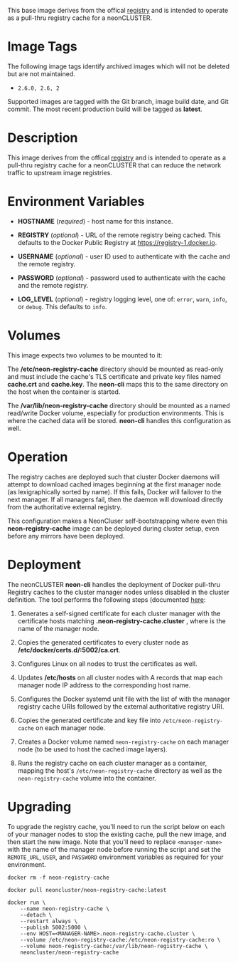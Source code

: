 This base image derives from the offical [registry](https://hub.docker.com/_/registry/) and is intended to operate as a pull-thru registry cache for a neonCLUSTER.

# Image Tags

The following image tags identify archived images which will not be deleted but are not maintained.

* `2.6.0, 2.6, 2`

Supported images are tagged with the Git branch, image build date, and Git commit.  The most recent production build will be tagged as **latest**.

# Description

This image derives from the offical [registry](https://hub.docker.com/_/registry/) and is intended to operate as a pull-thru registry cache for a neonCLUSTER that can reduce the network traffic to upstream image registries.

# Environment Variables

* **HOSTNAME** (*required*) - host name for this instance.

* **REGISTRY** (*optional*) - URL of the remote registry being cached.  This defaults to the Docker Public Registry at https://registry-1.docker.io.

* **USERNAME** (*optional*) - user ID used to authenticate with the cache and the remote registry.

* **PASSWORD** (*optional*) - password used to authenticate with the cache and the remote registry.

* **LOG_LEVEL** (*optional*) - registry logging level, one of: `error`, `warn`, `info`, or `debug`.  This defaults to `info`.

# Volumes

This image expects two volumes to be mounted to it:

The **/etc/neon-registry-cache** directory should be mounted as read-only and must include the cache's TLS certificate and private key files named **cache.crt** and **cache.key**.  The **neon-cli** maps this to the same directory on the host when the container is started.

The **/var/lib/neon-registry-cache** directory should be mounted as a named read/write Docker volume, especially for production environments.  This is where the cached data will be stored.  **neon-cli** handles this configuration as well.

# Operation

The registry caches are deployed such that cluster Docker daemons will attempt to download cached images beginning at the first manager node (as lexigraphically sorted by name).  If this fails, Docker will failover to the next manager.  If all managers fail, then the daemon will download directly from the authoritative external registry.

This configuration makes a NeonCluser self-bootstrapping where even this **neon-registry-cache** image can be deployed during cluster setup, even before any mirrors have been deployed.

# Deployment

The neonCLUSTER **neon-cli** handles the deployment of Docker pull-thru Registry caches to the cluster manager nodes unless disabled in the cluster definition.  The tool performs the following steps (documented [here](https://docs.docker.com/registry/insecure/):

1. Generates a self-signed certificate for each cluster manager with the certificate hosts matching **<MANAGER-NAME>.neon-registry-cache.cluster** , where *<MANAGER-NAME>* is the name of the manager node.

2. Copies the generated certificates to every cluster node as **/etc/docker/certs.d/<hostname>:5002/ca.crt**.

3. Configures Linux on all nodes to trust the certificates as well.

4. Updates **/etc/hosts** on all cluster nodes with A records that map each manager node IP address to the corresponding host name.

5. Configures the Docker systemd unit file with the list of with the manager registry cache URIs followed by the external authoritative registry URI. 

6. Copies the generated certificate and key file into `/etc/neon-registry-cache` on each manager node.

7. Creates a Docker volume named `neon-registry-cache` on each manager node (to be used to host the cached image layers).

8. Runs the registry cache on each cluster manager as a container, mapping the host's `/etc/neon-registry-cache` directory as well as the `neon-registry-cache` volume into the container.

# Upgrading

To upgrade the registry cache, you'll need to run the script below on each of your manager nodes to stop the existing cache, pull the new image, and then start the new image.  Note that you'll need to replace `<manager-name>` with the name of the manager node before running the script and set the `REMOTE_URL`, `USER`, and `PASSWORD` environment variables as required for your environment.

````
docker rm -f neon-registry-cache

docker pull neoncluster/neon-registry-cache:latest

docker run \
    --name neon-registry-cache \
    --detach \
    --restart always \
    --publish 5002:5000 \
    --env HOST=<MANAGER-NAME>.neon-registry-cache.cluster \
    --volume /etc/neon-registry-cache:/etc/neon-registry-cache:ro \
    --volume neon-registry-cache:/var/lib/neon-registry-cache \
    neoncluster/neon-registry-cache
````
&nbsp;
